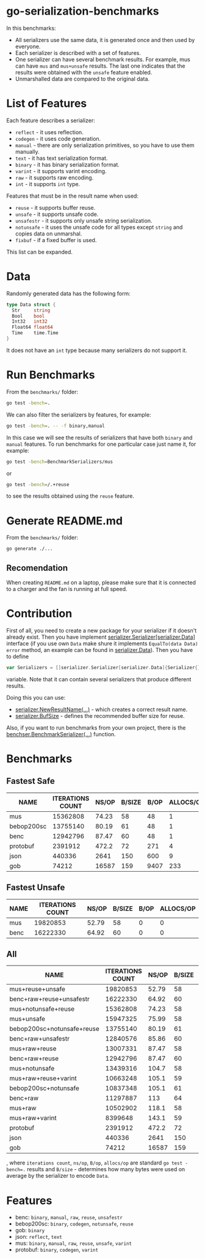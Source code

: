 # go-serialization-benchmarks
In this benchmarks:
- All serializers use the same data, it is generated once and then used by 
  everyone.
- Each serializer is described with a set of features.
- One serializer can have several benchmark results. For example, mus can have 
  `mus` and `mus+unsafe` results. The last one indicates that the results were 
  obtained with the `unsafe` feature enabled.
- Unmarshalled data are compared to the original data.

# List of Features
Each feature describes a serializer:
- `reflect` - it uses reflection.
- `codegen` - it uses code generation.
- `manual` - there are only serialization primitives, so you have to use them 
  manually.
- `text` - it has text serialization format.
- `binary` -  it has binary serialization format.
- `varint` - it supports varint encoding.
- `raw` - it supports raw encoding.
- `int` - it supports `int` type.

Features that must be in the result name when used:
- `reuse` -  it supports buffer reuse.
- `unsafe` - it supports unsafe code.
- `unsafestr` - it supports only unsafe string serialization.
- `notunsafe` - it uses the unsafe code for all types except `string` and copies
  data on unmarshal.
- `fixbuf` - if a fixed buffer is used.

This list can be expanded.

# Data
Randomly generated data has the following form:
```go
type Data struct {
  Str     string
  Bool    bool
  Int32   int32
  Float64 float64
  Time    time.Time
}
```
It does not have an `int` type because many serializers do not support it.

# Run Benchmarks
From the `benchmarks/` folder:
```bash
go test -bench=.
```
We can also filter the serializers by features, for example:
```bash
go test -bench=. -- -f binary,manual
```
In this case we will see the results of serializers that have both `binary`
and `manual` features.
To run benchmarks for one particular case just name it, for example:
```bash
go test -bench=BenchmarkSerializers/mus
```
or
```bash
go test -bench=/.+reuse
```
to see the results obtained using the `reuse` feature.

# Generate README.md
From the `benchmarks/` folder:
```bash
go generate ./...
```

## Recomendation
When creating `README.md` on a laptop, please make sure that it is connected to 
a charger and the fan is running at full speed.

# Contribution
First of all, you need to create a new package for your serializer if it doesn't
already exist. Then you have implement 
[serializer.Serializer\[serializer.Data\]](serializer/serializer.go) interface 
(if you use own `Data` make shure it implements `EqualTo(data Data) error` 
method, an example can be found in [serializer.Data](serializer/data.go)). Then 
you have to define
```go
var Serializers = []serializer.Serializer[serializer.Data]{Serializer{}}
```
variable. Note that it can contain several serializers that produce different 
results.

Doing this you can use:
- [serializer.NewResultName(...)](serializer/result_name.go) - which creates a 
  correct result name.
- [serializer.BufSize](serializer/serializer.go) - defines the recommended 
  buffer size for reuse.

Also, if you want to run benchmarks from your own project, there is the
[benchser.BenchmarkSerializer(...)](benchser/benchser.go) function.  
  
# Benchmarks
    
## Fastest Safe
|    NAME    | ITERATIONS COUNT | NS/OP | B/SIZE | B/OP | ALLOCS/OP |
|------------|------------------|-------|--------|------|-----------|
| mus        |         15362808 | 74.23 |     58 |   48 |         1 |
| bebop200sc |         13755140 | 80.19 |     61 |   48 |         1 |
| benc       |         12942796 | 87.47 |     60 |   48 |         1 |
| protobuf   |          2391912 | 472.2 |     72 |  271 |         4 |
| json       |           440336 |  2641 |    150 |  600 |         9 |
| gob        |            74212 | 16587 |    159 | 9407 |       233 |
  
## Fastest Unsafe
| NAME | ITERATIONS COUNT | NS/OP | B/SIZE | B/OP | ALLOCS/OP |
|------|------------------|-------|--------|------|-----------|
| mus  |         19820853 | 52.79 |     58 |    0 |         0 |
| benc |         16222330 | 64.92 |     60 |    0 |         0 |
  
## All
|            NAME            | ITERATIONS COUNT | NS/OP | B/SIZE | B/OP | ALLOCS/OP |
|----------------------------|------------------|-------|--------|------|-----------|
| mus+reuse+unsafe           |         19820853 | 52.79 |     58 |    0 |         0 |
| benc+raw+reuse+unsafestr   |         16222330 | 64.92 |     60 |    0 |         0 |
| mus+notunsafe+reuse        |         15362808 | 74.23 |     58 |   48 |         1 |
| mus+unsafe                 |         15947325 | 75.99 |     58 |   64 |         1 |
| bebop200sc+notunsafe+reuse |         13755140 | 80.19 |     61 |   48 |         1 |
| benc+raw+unsafestr         |         12840576 | 85.86 |     60 |   64 |         1 |
| mus+raw+reuse              |         13007331 | 87.47 |     58 |   48 |         1 |
| benc+raw+reuse             |         12942796 | 87.47 |     60 |   48 |         1 |
| mus+notunsafe              |         13439316 | 104.7 |     58 |  112 |         2 |
| mus+raw+reuse+varint       |         10663248 | 105.1 |     59 |   48 |         1 |
| bebop200sc+notunsafe       |         10837348 | 105.1 |     61 |  112 |         2 |
| benc+raw                   |         11297887 |   113 |     64 |  112 |         2 |
| mus+raw                    |         10502902 | 118.1 |     58 |  112 |         2 |
| mus+raw+varint             |          8399648 | 143.1 |     59 |  112 |         2 |
| protobuf                   |          2391912 | 472.2 |     72 |  271 |         4 |
| json                       |           440336 |  2641 |    150 |  600 |         9 |
| gob                        |            74212 | 16587 |    159 | 9407 |       233 |

, where `iterations count`, `ns/op`, `B/op`, `allocs/op` are standard 
`go test -bench=.` results and `B/size` - determines how many bytes were used on 
average by the serializer to encode `Data`.  
  
# Features
- benc: `binary`, `manual`, `raw`, `reuse`, `unsafestr`
- bebop200sc: `binary`, `codegen`, `notunsafe`, `reuse`
- gob: `binary`
- json: `reflect`, `text`
- mus: `binary`, `manual`, `raw`, `reuse`, `unsafe`, `varint`
- protobuf: `binary`, `codegen`, `varint`
  